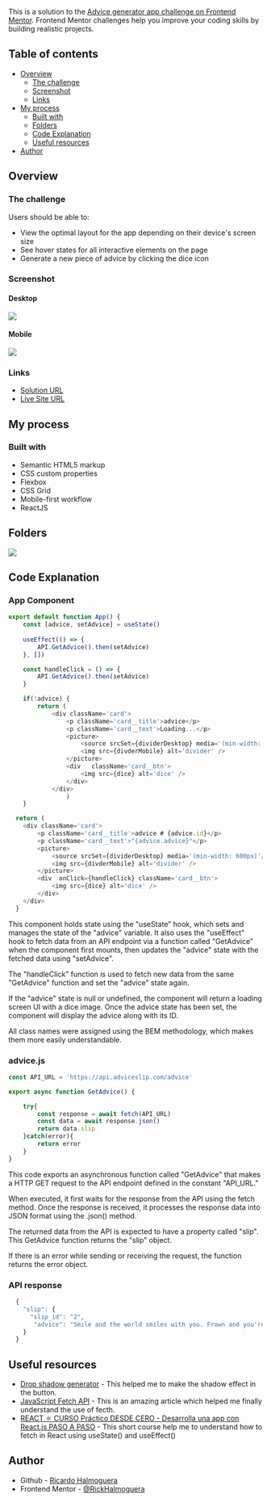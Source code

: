 This is a solution to the [Advice generator app challenge on Frontend Mentor](https://www.frontendmentor.io/challenges/advice-generator-app-QdUG-13db). Frontend Mentor challenges help you improve your coding skills by building realistic projects.

## Table of contents

- [Overview](#overview)
  - [The challenge](#the-challenge)
  - [Screenshot](#screenshot)
  - [Links](#links)
- [My process](#my-process)
  - [Built with](#built-with)
  - [Folders](#folders)
  - [Code Explanation](#code-explanation)
  - [Useful resources](#useful-resources)
- [Author](#author)

## Overview

### The challenge

Users should be able to:

- View the optimal layout for the app depending on their device's screen size
- See hover states for all interactive elements on the page
- Generate a new piece of advice by clicking the dice icon

### Screenshot

#### Desktop 
![](./src/assets/desktop.png)

#### Mobile
![](./src/assets/mobile.png)

### Links

- [Solution URL](https://www.frontendmentor.io/solutions/advice-app-with-api-and-responsive-layout-tnD03gx4zd)
- [Live Site URL](https://rickhalmoguera.github.io/Advice-generator-react/)

## My process

### Built with

- Semantic HTML5 markup
- CSS custom properties
- Flexbox
- CSS Grid
- Mobile-first workflow
- ReactJS

## Folders
![](./src/assets/folders.png)

## Code Explanation

### App Component

```js
export default function App() {
    const [advice, setAdvice] = useState()
    
    useEffect(() => {
        API.GetAdvice().then(setAdvice)
    }, [])

    const handleClick = () => {
        API.GetAdvice().then(setAdvice)
    }

    if(!advice) {
        return (
            <div className='card'>
                <p className='card__title'>advice</p>
                <p className='card__text'>Loading...</p>
                <picture>
                    <source srcSet={dividerDesktop} media='(min-width: 600px)'/>
                    <img src={divderMobile} alt='divider' />
                </picture>
                <div   className='card__btn'>
                    <img src={dice} alt='dice' />
                </div>
            </div>
                )
    }

  return (
    <div className='card'>
        <p className='card__title'>advice # {advice.id}</p>
        <p className='card__text'>"{advice.advice}"</p>
        <picture>
            <source srcSet={dividerDesktop} media='(min-width: 600px)'/>
            <img src={divderMobile} alt='divider' />
        </picture>
        <div  onClick={handleClick} className='card__btn'>
            <img src={dice} alt='dice' />
        </div>
    </div>
  }
```
This component holds state using the "useState" hook, which sets and manages the state of the "advice" variable. It also uses the "useEffect" hook to fetch data from an API endpoint via a function called "GetAdvice" when the component first mounts, then updates the "advice" state with the fetched data using "setAdvice".

The "handleClick" function is used to fetch new data from the same "GetAdvice" function and set the "advice" state again.

If the "advice" state is null or undefined, the component will return a loading screen UI with a dice image. Once the advice state has been set, the component will display the advice along with its ID.

All class names were assigned using the BEM methodology, which makes them more easily understandable.

### advice.js 

```js
const API_URL = 'https://api.adviceslip.com/advice'

export async function GetAdvice() {

    try{
        const response = await fetch(API_URL)
        const data = await response.json()
        return data.slip
    }catch(error){
        return error
    }
}

```

This code exports an asynchronous function called "GetAdvice" that makes a HTTP GET request to the API endpoint defined in the constant "API_URL."

When executed, it first waits for the response from the API using the fetch method. Once the response is received, it processes the response data into JSON format using the .json() method.

The returned data from the API is expected to have a property called "slip". This GetAdvice function returns the "slip" object.

If there is an error while sending or receiving the request, the function returns the error object.

### API response
```js
  {
    "slip": {
      "slip_id": "2",
       "advice": "Smile and the world smiles with you. Frown and you're on your own."
    }
  }
```

## Useful resources

- [Drop shadow generator](https://webcode.tools/generators/css/drop-shadow) - This helped me to make the shadow effect in the button.
- [JavaScript Fetch API](https://www.w3schools.com/jsref/api_fetch.asp) - This is an amazing article which helped me finally understand the use of fecth.
- [REACT ⚛️ CURSO Práctico DESDE CERO - Desarrolla una app con React.js PASO A PASO](https://www.youtube.com/watch?v=4AFOCAgywLc) - This short course help me to understand how to fetch in React using useState() and useEffect()


## Author

- Github - [Ricardo Halmoguera](https://github.com/RickHalmoguera)
- Frontend Mentor - [@RickHalmoguera](https://www.frontendmentor.io/profile/RickHalmoguera)
